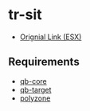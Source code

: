 # tr-sit

- [Orignial Link (ESX)](https://github.com/boostless/esx_sit)

## Requirements

- [qb-core](https://github.com/qbcore-framework/qb-core)
- [qb-target](https://github.com/BerkieBb/qb-target)
- [polyzone](https://github.com/mkafrin/PolyZone)

